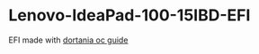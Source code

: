 # Lenovo-IdeaPad-100-15IBD-EFI

EFI made with <a href="https://dortania.github.io">dortania oc guide</a>
